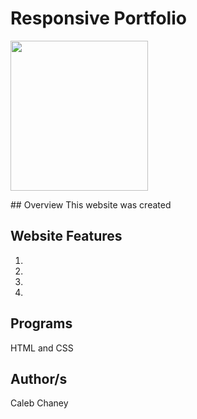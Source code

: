 # Responsive Portfolio 
<p>
    <img src="relativePath/file.png" width="220" height="240" />
</p>
## Overview
This website was created 

## Website Features
1)  
2) 
3)
4) 

## Programs 
HTML and CSS

## Author/s
Caleb Chaney
